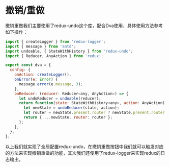<!--
 * @Date: 2021-01-17 14:27:28
 * @LastEditors: chentianshang
 * @LastEditTime: 2021-01-17 21:50:17
 * @FilePath: /github-app-design/doc/zh/guide/functionRealization/revocation.md
-->
# 撤销/重做

撤销重做我们主要使用了redux-undo这个库，配合Dva使用，具体使用方法参考如下操作：

```js
import { createLogger } from 'redux-logger';
import { message } from 'antd';
import undoable, { StateWithHistory } from 'redux-undo';
import { Reducer, AnyAction } from 'redux';

export const dva = {
  config: {
    onAction: createLogger(),
    onError(e: Error) {
      message.error(e.message, 3);
    },
    onReducer: (reducer: Reducer<any, AnyAction>) => {
      let undoReducer = undoable(reducer);
      return function(state: StateWithHistory<any>, action: AnyAction) {
        let newState = undoReducer(state, action);
        let router = newState.present.router ? newState.present.router : newState.present.routing;
        return { ...newState, router: router };
      };
    },
  },
};
```

以上我们就实现了全局配置redux-undo，在撤销重做按钮中我们就可以触发对应的方法来实现撤销重做的功能，其次我们还使用了redux-logger来实现redux的日志输出。
